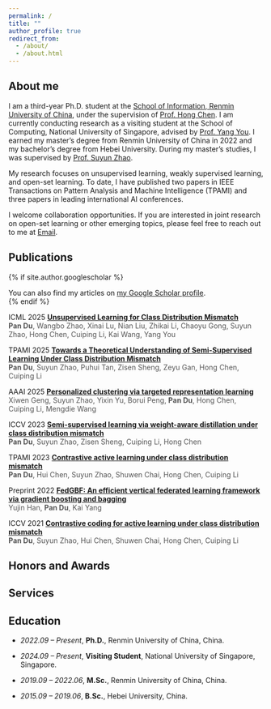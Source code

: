 ```yaml
---
permalink: /
title: ""
author_profile: true
redirect_from: 
  - /about/
  - /about.html
---
```





<h2 id="about me">About me</h2>

I am a third-year Ph.D. student at the [School of Information, Renmin University of China](http://info.ruc.edu.cn/), under the supervision of [Prof. Hong Chen](https://scholar.google.com/citations?user=FJVLD1oAAAAJ&hl=en). I am currently conducting research as a visiting student at the School of Computing, National University of Singapore, advised by [Prof. Yang You](https://scholar.google.com/citations?user=jF4dPZwAAAAJ&hl=en). I earned my master’s degree from Renmin University of China in 2022 and my bachelor’s degree from Hebei University. During my master’s studies, I was supervised by [Prof. Suyun Zhao](https://scholar.google.com/citations?hl=en&user=Nbvw280AAAAJ&view_op=list_works&sortby=pubdate).

My research focuses on unsupervised learning, weakly supervised learning, and open-set learning. To date, I have published two papers in IEEE Transactions on Pattern Analysis and Machine Intelligence (TPAMI) and three papers in leading international AI conferences.

I welcome collaboration opportunities. If you are interested in joint research on open-set learning or other emerging topics, please feel free to reach out to me at [Email](mailto:du_pan@163.com).


<h2 id="publications">Publications</h2>

{% if site.author.googlescholar %}
  <div class="wordwrap">You can also find my articles on <a href="{{site.author.googlescholar}}">my Google Scholar profile</a>.</div>
{% endif %}

<p>
  <span class="pub-badge">
    <span class="badge-conference">ICML</span>
    <span class="badge-year">2025</span>
  </span>
  <strong>
    <a href="https://arxiv.org/abs/2505.06948" target="_blank" style="color:inherit;">
      Unsupervised Learning for Class Distribution Mismatch
    </a>
  </strong><br>
  <span style="color:#555;">
    <strong>Pan Du</strong>, Wangbo Zhao, Xinai Lu, Nian Liu, Zhikai Li, Chaoyu Gong, Suyun Zhao, Hong Chen, Cuiping Li, Kai Wang, Yang You
  </span><br>
</p>

<p>
  <span class="pub-badge">
    <span class="badge-conference">TPAMI</span>
    <span class="badge-year">2025</span>
  </span>
  <strong>
    <a href="https://ieeexplore.ieee.org/abstract/document/10904322" target="_blank" style="color:inherit;">
      Towards a Theoretical Understanding of Semi-Supervised Learning Under Class Distribution Mismatch
    </a>
  </strong><br>
  <span style="color:#555;">
    <strong>Pan Du</strong>, Suyun Zhao, Puhui Tan, Zisen Sheng, Zeyu Gan, Hong Chen, Cuiping Li
  </span><br>
</p>


<p>
  <span class="pub-badge">
    <span class="badge-conference">AAAI</span>
    <span class="badge-year">2025</span>
  </span>
  <strong>
    <a href="https://scholar.google.com/scholar?oi=bibs&cluster=4459095609652082559&btnI=1&hl=en" target="_blank" style="color:inherit;">
      Personalized clustering via targeted representation learning
    </a>
  </strong><br>
  <span style="color:#555;">
    Xiwen Geng, Suyun Zhao, Yixin Yu, Borui Peng, <strong>Pan Du</strong>, Hong Chen, Cuiping Li, Mengdie Wang
  </span><br>
</p>

<p>
  <span class="pub-badge">
    <span class="badge-conference">ICCV</span>
    <span class="badge-year">2023</span>
  </span>
  <strong>
    <a href="https://scholar.google.com/scholar?oi=bibs&cluster=5429120384884076280&btnI=1&hl=en" target="_blank" style="color:inherit;">
      Semi-supervised learning via weight-aware distillation under class distribution mismatch
    </a>
  </strong><br>
  <span style="color:#555;">
    <strong>Pan Du</strong>, Suyun Zhao, Zisen Sheng, Cuiping Li, Hong Chen
  </span><br>
</p>

<p>
  <span class="pub-badge">
    <span class="badge-conference">TPAMI</span>
    <span class="badge-year">2023</span>
  </span>
  <strong>
    <a href="https://scholar.google.com/scholar?oi=bibs&cluster=1205663081670476871&btnI=1&hl=en" target="_blank" style="color:inherit;">
      Contrastive active learning under class distribution mismatch
    </a>
  </strong><br>
  <span style="color:#555;">
    <strong>Pan Du</strong>, Hui Chen, Suyun Zhao, Shuwen Chai, Hong Chen, Cuiping Li
  </span><br>
</p>

<p>
  <span class="pub-badge">
    <span class="badge-conference">Preprint</span>
    <span class="badge-year">2022</span>
  </span>
  <strong>
    <a href="https://scholar.google.com/scholar?oi=bibs&cluster=18331915255211482416&btnI=1&hl=en" target="_blank" style="color:inherit;">
      FedGBF: An efficient vertical federated learning framework via gradient boosting and bagging
    </a>
  </strong><br>
  <span style="color:#555;">
    Yujin Han, <strong>Pan Du</strong>, Kai Yang
  </span><br>
</p>

<p>
  <span class="pub-badge">
    <span class="badge-conference">ICCV</span>
    <span class="badge-year">2021</span>
  </span>
  <strong>
    <a href="https://scholar.google.com/scholar?oi=bibs&cluster=16967265628178332520&btnI=1&hl=en" target="_blank" style="color:inherit;">
      Contrastive coding for active learning under class distribution mismatch
    </a>
  </strong><br>
  <span style="color:#555;">
    <strong>Pan Du</strong>, Suyun Zhao, Hui Chen, Shuwen Chai, Hong Chen, Cuiping Li
  </span><br>
</p>

<h2 id="honors">Honors and Awards</h2>


<h2 id="services">Services</h2>



<h2 id="education">Education</h2>

- *2022.09 – Present*, **Ph.D.**, Renmin University of China, China. 

- *2024.09 – Present*, **Visiting Student**, National University of Singapore, Singapore.

- *2019.09 – 2022.06*, **M.Sc.**, Renmin University of China, China.

- *2015.09 – 2019.06*, **B.Sc.**, Hebei University, China.



